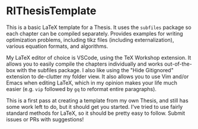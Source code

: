 # RIThesisTemplate

This is a basic LaTeX template for a Thesis. It uses the `subfiles` package 
so each chapter can be compiled separately. Provides examples for writing 
optimization problems, including tikz files (including externalization),
various equation formats, and algorithms. 

My LaTeX editor of choice is VSCode, using the TeX Workshop extension.  It
allows you to easily compile the chapters individually and works out-of-the-box
with the subfiles package. I also like using the "Hide Gitignored" extension to
de-clutter my folder view. It also allows you to use Vim and/or Emacs when
editing LaTeX, which in my opinion makes your life much easier (e.g. `vip`
followed by `gq` to reformat entire paragraphs).

This is a first pass at creating a template from my own Thesis, 
and still has some work left to do, but it should get you started.
I've tried to use fairly standard methods for LaTeX, so it should 
be pretty easy to follow. Submit issues or PRs with suggestions!

